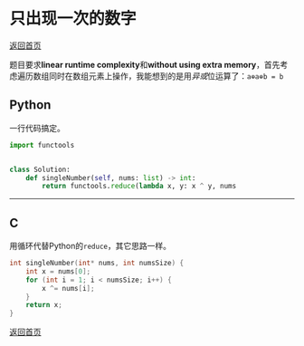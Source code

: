 <!--
 * @Author: Hiseh
 * @Date: 2019-12-16 14:49:11
 * @LastEditors  : Hiseh
 * @LastEditTime : 2019-12-27 14:06:22
 * @Description: 
 -->
# 只出现一次的数字
[返回首页](../README.md)

题目要求**linear runtime complexity**和**without using extra memory**，首先考虑遍历数组同时在数组元素上操作，我能想到的是用*异或*位运算了：`a⊕a⊕b = b`
## Python
一行代码搞定。
```python
import functools


class Solution:
    def singleNumber(self, nums: list) -> int:
        return functools.reduce(lambda x, y: x ^ y, nums
```
---

## C
用循环代替Python的`reduce`，其它思路一样。
```c
int singleNumber(int* nums, int numsSize) {
    int x = nums[0];
    for (int i = 1; i < numsSize; i++) {
        x ^= nums[i];
    }
    return x;
}
```
[返回首页](../README.md)